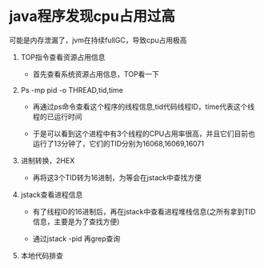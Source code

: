 # java程序发现cpu占用过高
可能是内存泄漏了，jvm在持续fullGC，导致cpu占用极高
1. TOP指令查看资源占用信息  

    * 首先查看系统资源占用信息，TOP看一下
   
2. Ps -mp pid -o THREAD,tid,time 
   
    * 再通过ps命令查看这个程序的线程信息,tid代码线程ID，time代表这个线程的已运行时间

    * 于是可以看到这个进程中有3个线程的CPU占用率很高，并且它们目前也运行了13分钟了，它们的TID分别为16068,16069,16071

3. 进制转换，2HEX

    * 再将这3个TID转为16进制，为等会在jstack中查找方便

4. jstack查看进程信息
   * 有了线程ID的16进制后，再在jstack中查看进程堆栈信息(之所有拿到TID信息，主要是为了查找方便)

   * 通过jstack -pid 再grep查询
    
5. 本地代码排查